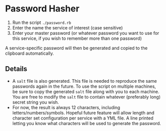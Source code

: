 # Password Hasher

1. Run the script `./password.rb`
2. Enter the name the service of interest (case sensitive)
3. Enter your master password (or whatever password you want to use for this service, if you wish to remember more than one password)

A service-specific password will then be generated and copied to the clipboard automatically.

## Details

* A `salt` file is also generated. This file is needed to reproduce the same passwords again in the future. To use the script on multiple machines, be sure to copy the generated `salt` file along with you to each machine. You are free to modify the `salt` file to contain whatever (preferably long) secret string you wish.
* For now, the result is always 12 characters, including letters/numbers/symbols. Hopeful future feature will allow length and character set configuration per service with a YML file. A line printed letting you know what characters will be used to generate the password.
